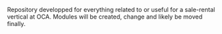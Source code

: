 Repository developped for everything related to or useful for a sale-rental vertical at OCA.
Modules will be created, change and likely be moved finally.
